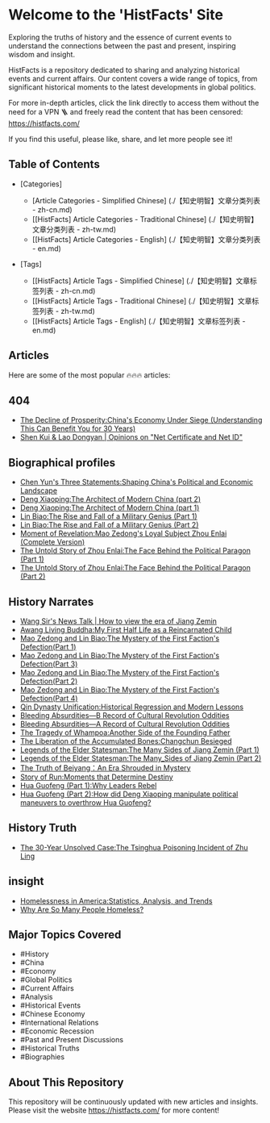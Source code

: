 # Welcome to the 'HistFacts' Site

Exploring the truths of history and the essence of current events to understand the connections between the past and present, inspiring wisdom and insight.

HistFacts is a repository dedicated to sharing and analyzing historical events and current affairs. Our content covers a wide range of topics, from significant historical moments to the latest developments in global politics.

For more in-depth articles, click the link directly to access them without the need for a VPN 🪜 and freely read the content that has been censored: https://histfacts.com/

If you find this useful, please like, share, and let more people see it!

## Table of Contents

- [Categories]

  - [Article Categories - Simplified Chinese] (./【知史明智】文章分类列表 - zh-cn.md)
  - [[HistFacts] Article Categories - Traditional Chinese] (./【知史明智】文章分类列表 - zh-tw.md)
  - [[HistFacts] Article Categories - English] (./【知史明智】文章分类列表 - en.md)

- [Tags]

  - [[HistFacts] Article Tags - Simplified Chinese] (./【知史明智】文章标签列表 - zh-cn.md)
  - [[HistFacts] Article Tags - Traditional Chinese] (./【知史明智】文章标签列表 - zh-tw.md)
  - [[HistFacts] Article Tags - English] (./【知史明智】文章标签列表 - en.md)

## Articles

Here are some of the most popular 🔥🔥🔥 articles:

## 404

- [The Decline of Prosperity:China's Economy Under Siege (Understanding This Can Benefit You for 30 Years)](https://www.histfacts.com/en/2024/07/the_besieged_chinese_economy/)
- [Shen Kui & Lao Dongyan | Opinions on "Net Certificate and Net ID"](https://www.histfacts.com/en/2024/08/china_internet_certificate_number/)

## Biographical profiles

- [Chen Yun's Three Statements:Shaping China's Political and Economic Landscape](https://www.histfacts.com/en/2024/08/cheng_yun_a/)
- [Deng Xiaoping:The Architect of Modern China (part 2)](https://www.histfacts.com/en/2024/08/deng_xiaoping_b/)
- [Deng Xiaoping:The Architect of Modern China (part 1)](https://www.histfacts.com/en/2024/08/deng_xiaoping_a/)
- [Lin Biao:The Rise and Fall of a Military Genius (Part 1)](https://www.histfacts.com/en/2024/07/lin_biao_1/)
- [Lin Biao:The Rise and Fall of a Military Genius (Part 2)](https://www.histfacts.com/en/2024/07/lin_biao_2/)
- [Moment of Revelation:Mao Zedong's Loyal Subject Zhou Enlai (Complete Version)](https://www.histfacts.com/en/2024/08/revealing_moments_zhou_enlai/)
- [The Untold Story of Zhou Enlai:The Face Behind the Political Paragon (Part 1)](https://www.histfacts.com/en/2024/08/the_untold_story_of_zhou_enlai_a/)
- [The Untold Story of Zhou Enlai:The Face Behind the Political Paragon (Part 2)](https://www.histfacts.com/en/2024/08/the_untold_story_of_zhou_enlai_b/)

## History Narrates

- [Wang Sir's News Talk | How to view the era of Jiang Zemin](https://www.histfacts.com/en/2024/08/how_to_view_era_of_jiang_zemin/)
- [Awang Living Buddha:My First Half Life as a Reincarnated Child](https://www.histfacts.com/en/2024/07/awang_living_buddha_as_a_reincarnated_child/)
- [Mao Zedong and Lin Biao:The Mystery of the First Faction's Defection(Part 1)](https://www.histfacts.com/en/2024/07/mao_zedong_and_lin_biao_1/)
- [Mao Zedong and Lin Biao:The Mystery of the First Faction's Defection(Part 3)](https://www.histfacts.com/en/2024/07/mao_zedong_and_lin_biao_3/)
- [Mao Zedong and Lin Biao:The Mystery of the First Faction's Defection(Part 2)](https://www.histfacts.com/en/2024/07/mao_zedong_and_lin_biao_2/)
- [Mao Zedong and Lin Biao:The Mystery of the First Faction's Defection(Part 4)](https://www.histfacts.com/en/2024/07/mao_zedong_and_lin_biao_4/)
- [Qin Dynasty Unification:Historical Regression and Modern Lessons](https://www.histfacts.com/en/2024/07/qin_dynasty_unification_historical_regression_and_modern_lessons/)
- [Bleeding Absurdities—B Record of Cultural Revolution Oddities](https://www.histfacts.com/en/2024/07/cultural_revolution_oddities_b/)
- [Bleeding Absurdities—A Record of Cultural Revolution Oddities](https://www.histfacts.com/en/2024/07/cultural_revolution_oddities_a/)
- [The Tragedy of Whampoa:Another Side of the Founding Father](https://www.histfacts.com/en/2024/07/the_tragedy_of_whampoa_another_side_of_the_founding_father/)
- [The Liberation of the Accumulated Bones:Changchun Besieged](https://www.histfacts.com/en/2024/07/the_liberation_of_the_changchun_besieged/)
- [Legends of the Elder Statesman:The Many Sides of Jiang Zemin (Part 1)](https://www.histfacts.com/en/2024/07/the_many_sides_of_jiang_zemin_a/)
- [Legends of the Elder Statesman:The Many_Sides of Jiang Zemin (Part 2)](https://www.histfacts.com/en/2024/07/the_many_sides_of_jiang_zemin_b/)
- [The Truth of Beiyang：An Era Shrouded in Mystery](https://www.histfacts.com/en/2024/07/the_truth_of_beiyang/)
- [Story of Run:Moments that Determine Destiny](https://www.histfacts.com/en/2024/07/shape_destiny_run/)
- [Hua Guofeng (Part 1):Why Leaders Rebel](https://www.histfacts.com/en/2024/07/hua_guo_feng_part_one_leaders_why_revolt/)
- [Hua Guofeng (Part 2):How did Deng Xiaoping manipulate political maneuvers to overthrow Hua Guofeng?](https://www.histfacts.com/en/2024/07/hua_guofeng_part_2_deng_xiaoping_overthrow/)

## History Truth

- [The 30-Year Unsolved Case:The Tsinghua Poisoning Incident of Zhu Ling](https://www.histfacts.com/en/2024/07/30-year_unsolved_zhu_ling_case/)

## insight

- [Homelessness in America:Statistics, Analysis, and Trends](https://www.histfacts.com/en/2024/08/homelessness_in_america/)
- [Why Are So Many People Homeless?](https://www.histfacts.com/en/2024/08/why_are_so_many_people_homeless/)

## Major Topics Covered

- #History
- #China
- #Economy
- #Global Politics
- #Current Affairs
- #Analysis
- #Historical Events
- #Chinese Economy
- #International Relations
- #Economic Recession
- #Past and Present Discussions
- #Historical Truths
- #Biographies

## About This Repository

This repository will be continuously updated with new articles and insights. Please visit the website https://histfacts.com/ for more content!
